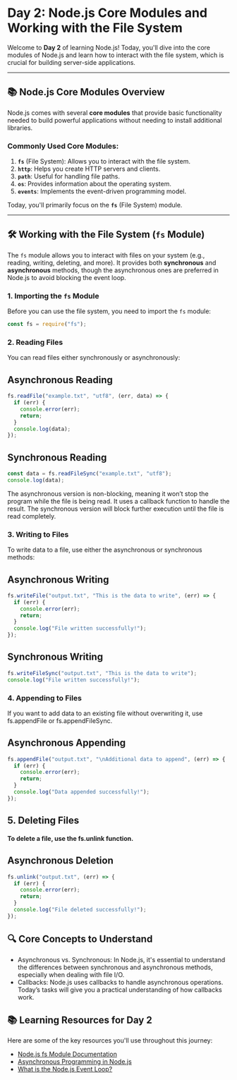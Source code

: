 # Day 2: Node.js Core Modules and Working with the File System

Welcome to **Day 2** of learning Node.js! Today, you'll dive into the core modules of Node.js and learn how to interact with the file system, which is crucial for building server-side applications.

---

## 📚 **Node.js Core Modules Overview**

Node.js comes with several **core modules** that provide basic functionality needed to build powerful applications without needing to install additional libraries.

### Commonly Used Core Modules:

1. **`fs`** (File System): Allows you to interact with the file system.
2. **`http`**: Helps you create HTTP servers and clients.
3. **`path`**: Useful for handling file paths.
4. **`os`**: Provides information about the operating system.
5. **`events`**: Implements the event-driven programming model.

Today, you'll primarily focus on the **`fs`** (File System) module.

---

## 🛠 **Working with the File System (`fs` Module)**

The `fs` module allows you to interact with files on your system (e.g., reading, writing, deleting, and more). It provides both **synchronous** and **asynchronous** methods, though the asynchronous ones are preferred in Node.js to avoid blocking the event loop.

### 1. **Importing the `fs` Module**

Before you can use the file system, you need to import the `fs` module:

```javascript
const fs = require("fs");
```

### 2. **Reading Files**

You can read files either synchronously or asynchronously:

## Asynchronous Reading

```javascript
fs.readFile("example.txt", "utf8", (err, data) => {
  if (err) {
    console.error(err);
    return;
  }
  console.log(data);
});
```

## Synchronous Reading

```javascript
const data = fs.readFileSync("example.txt", "utf8");
console.log(data);
```

The asynchronous version is non-blocking, meaning it won’t stop the program while the file is being read. It uses a callback function to handle the result.
The synchronous version will block further execution until the file is read completely.

### 3. Writing to Files

To write data to a file, use either the asynchronous or synchronous methods:

## Asynchronous Writing

```javascript
fs.writeFile("output.txt", "This is the data to write", (err) => {
  if (err) {
    console.error(err);
    return;
  }
  console.log("File written successfully!");
});
```

## Synchronous Writing

```javascript
fs.writeFileSync("output.txt", "This is the data to write");
console.log("File written successfully!");
```

### 4. Appending to Files

If you want to add data to an existing file without overwriting it, use fs.appendFile or fs.appendFileSync.

## Asynchronous Appending

```javascript
fs.appendFile("output.txt", "\nAdditional data to append", (err) => {
  if (err) {
    console.error(err);
    return;
  }
  console.log("Data appended successfully!");
});
```

## 5. Deleting Files

#### To delete a file, use the fs.unlink function.

## Asynchronous Deletion

```javascript
fs.unlink("output.txt", (err) => {
  if (err) {
    console.error(err);
    return;
  }
  console.log("File deleted successfully!");
});
```

## 🔍 Core Concepts to Understand

- Asynchronous vs. Synchronous: In Node.js, it's essential to understand the differences between synchronous and asynchronous methods, especially when dealing with file I/O.
- Callbacks: Node.js uses callbacks to handle asynchronous operations. Today’s tasks will give you a practical understanding of how callbacks work.

## 📚 **Learning Resources for Day 2**

Here are some of the key resources you'll use throughout this journey:

- [Node.js fs Module Documentation](https://nodejs.org/api/fs.html)
- [Asynchronous Programming in Node.js](https://nodejs.org/en/learn/asychronous-work/javascript-asychronous-programming-and-callbacks/)
- [What is the Node.js Event Loop?](https://nodejs.org/en/learn/asychronous-work/event-loop-timers-and-nexttick/)
